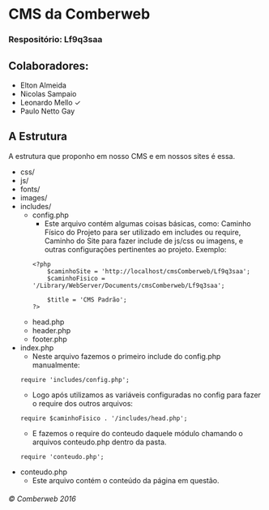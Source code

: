 # CMS da Comberweb
### Respositório: Lf9q3saa

## Colaboradores:

* Elton Almeida 
* Nicolas Sampaio
* Leonardo Mello ✓
* Paulo Netto Gay

## A Estrutura

A estrutura que proponho em nosso CMS e em nossos sites é essa. 

* css/
* js/
* fonts/
* images/
* includes/
  * config.php
    * Este arquivo contém algumas coisas básicas, como: Caminho Físico do Projeto para ser utilizado em includes ou require, Caminho do Site para fazer include de js/css ou imagens, e outras configurações pertinentes ao projeto. Exemplo:
    ```
	<?php 
		$caminhoSite = 'http://localhost/cmsComberweb/Lf9q3saa';
		$caminhoFisico = '/Library/WebServer/Documents/cmsComberweb/Lf9q3saa';

		$title = 'CMS Padrão';
	?>
    ```
  * head.php
  * header.php
  * footer.php
* index.php
  * Neste arquivo fazemos o primeiro include do config.php manualmente:
  ```
  require 'includes/config.php';
  ```
  * Logo após utilizamos as variáveis configuradas no config para fazer o require dos outros arquivos:
  ```
  require $caminhoFisico . '/includes/head.php';
  ```
  * E fazemos o require do conteudo daquele módulo chamando o arquivos conteudo.php dentro da pasta.
  ```
  require 'conteudo.php';
  ```
* conteudo.php
  * Este arquivo contém o conteúdo da página em questão.

###### © Comberweb 2016